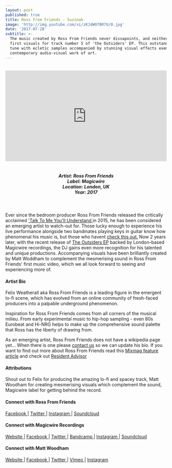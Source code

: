 ```yaml
---
layout: post
published: true
title: Ross From Friends - Suzinak
image: 'http://img.youtube.com/vi/zKJdW07BR7U/0.jpg'
date: '2017-07-28'
subtitle: >-
  The music created by Ross From Friends never dissapoints, and neither has his
  first visuals for track number 5 of 'the Outsiders' EP. This outstanding lo-fi
  tune with ecletic samples accompanied by stunning visual effects exemplifies
  contemporary audio-visual work of art.
---
```

<style>.embed-container { position: relative; padding-bottom: 56.25%; height: 0; overflow: hidden; max-width: 100%; } .embed-container iframe, .embed-container object, .embed-container embed { position: absolute; top: 0; left: 0; width: 100%; height: 100%; }</style><br />
<div class="embed-container">
<iframe allowfullscreen="" frameborder="0" height="315" src="https://www.youtube.com/embed/zKJdW07BR7U" width="560"></iframe></div>
<br>
<h5 style="text-align: center;">
Artist: Ross From Friends <br>
Label: Magicwire <br>
Location: London, UK <br>
Year: 2017
</h5>
<br>

Ever since the bedroom producer Ross From Friends released the critically acclaimed ['Talk To Me You'll Understand ](https://www.youtube.com/watch?v=8tKKNV5sXUs) in 2015, he has been considered an emerging artist to watch-out for. Those lucky enough to experience his live performance alongside two bandmates playing keys in guitar know how phenomenal his music is, but those who havent [check this out.](http://www.rwz.io/ross-from-friends-live/)  Now 2 years later, with the recent release of [The Outsiders EP](https://magicwire.bandcamp.com/album/the-outsiders) backed by London-based Magicwire recordings, the DJ gains even more recognition for his talented and unique productions. Accompanying visuals have been brilliantly created by Matt Woddham to complement the mesmerising sound in Ross From Friends' first music video, which we all look forward to seeing and experiencing more of. 

#### Artist Bio

Felix Weatherall aka Ross From Friends is a leading figure in the emergent lo-fi scene, which has evolved from an online community of fresh-faced producers into a palpable underground phenomenon.

Inspiration for Ross From Friends comes from all corners of the musical milieu. From early experimental music to hip-hop sampling - even 80s Eurobeat and Hi-NRG helps to make up the comprehensive sound palette that Ross has the liberty of drawing from.

As an emerging artist, Ross From Friends does not have a wikipedia page yet... When there is one please [contact us](http://www.rwz.io/contact) so we can update his bio. If you want to find out more about Ross From Friends read this [Mixmag feature article](http://mixmag.net/feature/impact-ross-from-friends) and check out [Resident Advisor](https://www.residentadvisor.net/dj/rossfromfriends-uk/biography)

#### Attributions

Shout out to Felix for producing the amazing lo-fi and spacey track, Matt Woodham for creating mesmerising visuals which complement the sound, Magicwire label for getting behind the record.  

#### Connect with Ross From Friends

<a class="fa fa-facebook" href="https://www.facebook.com/RossFromFriendsMusic" target="_blank"> Facebook </a> |
<a class="fa fa-twitter" href="https://twitter.com/russfrumfrunds" target="_blank"> Twitter </a> |
<a class="fa fa-instagram" href="https://www.instagram.com/rossfromfrens" target="_blank"> Instagram </a> |
<a class="fa fa-soundcloud" href="https://soundcloud.com/rossfromfriends" target="_blank"> Soundcloud </a> 

#### Connect with Magicwire Recordings 

<a class="fa fa-globe" href="http://www.magicwirerecordings.com/" target="_blank"> Website </a> |
<a class="fa fa-facebook" href="https://www.facebook.com/magicwirematerials" target="_blank"> Facebook </a> |
<a class="fa fa-twitter" href="https://twitter.com/_magicwire_" target="_blank"> Twitter </a> |
<a class="fa fa-bandcamp" href="https://magicwire.bandcamp.com/" target="_blank"> Bandcamp </a> |
<a class="fa fa-instagram" href="https://www.instagram.com/magicwirematerials" target="_blank"> Instagram </a> |
<a class="fa fa-soundcloud" href="https://soundcloud.com/magicwire" target="_blank"> Soundcloud </a> 


#### Connect with Matt Woodham 

<a class="fa fa-globe" href="http://mdoubl.eu/info/" target="_blank"> Website </a> |
<a class="fa fa-facebook" href="https://www.facebook.com/matt.woodham" target="_blank"> Facebook </a> |
<a class="fa fa-twitter" href="https://twitter.com/mattwoodham" target="_blank"> Twitter </a> |
<a class="fa fa-vimeo" href="https://vimeo.com/mwmw" target="_blank"> Vimeo </a> |
<a class="fa fa-instagram" href="https://www.instagram.com/mattwoodham" target="_blank"> Instagram </a>
